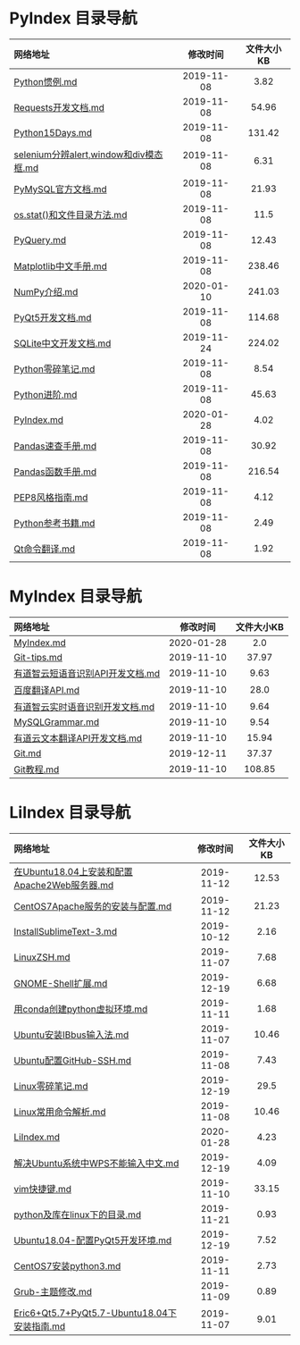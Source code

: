 
# PyIndex 目录导航

| 网络地址  | 修改时间 | 文件大小KB |
| :-- | :-: | :-: |
| [Python惯例.md](https://github.com/Chendemo12/KnowledgeGraph/wiki/Python惯例) | 2019-11-08 | 3.82 |
| [Requests开发文档.md](https://github.com/Chendemo12/KnowledgeGraph/wiki/Requests开发文档) | 2019-11-08 | 54.96 |
| [Python15Days.md](https://github.com/Chendemo12/KnowledgeGraph/wiki/Python15Days) | 2019-11-08 | 131.42 |
| [selenium分辨alert,window和div模态框.md](https://github.com/Chendemo12/KnowledgeGraph/wiki/selenium分辨alert,window和div模态框) | 2019-11-08 | 6.31 |
| [PyMySQL官方文档.md](https://github.com/Chendemo12/KnowledgeGraph/wiki/PyMySQL官方文档) | 2019-11-08 | 21.93 |
| [os.stat()和文件目录方法.md](https://github.com/Chendemo12/KnowledgeGraph/wiki/os.stat()和文件目录方法) | 2019-11-08 | 11.5 |
| [PyQuery.md](https://github.com/Chendemo12/KnowledgeGraph/wiki/PyQuery) | 2019-11-08 | 12.43 |
| [Matplotlib中文手册.md](https://github.com/Chendemo12/KnowledgeGraph/wiki/Matplotlib中文手册) | 2019-11-08 | 238.46 |
| [NumPy介绍.md](https://github.com/Chendemo12/KnowledgeGraph/wiki/NumPy介绍) | 2020-01-10 | 241.03 |
| [PyQt5开发文档.md](https://github.com/Chendemo12/KnowledgeGraph/wiki/PyQt5开发文档) | 2019-11-08 | 114.68 |
| [SQLite中文开发文档.md](https://github.com/Chendemo12/KnowledgeGraph/wiki/SQLite中文开发文档) | 2019-11-24 | 224.02 |
| [Python零碎笔记.md](https://github.com/Chendemo12/KnowledgeGraph/wiki/Python零碎笔记) | 2019-11-08 | 8.54 |
| [Python进阶.md](https://github.com/Chendemo12/KnowledgeGraph/wiki/Python进阶) | 2019-11-08 | 45.63 |
| [PyIndex.md](https://github.com/Chendemo12/KnowledgeGraph/wiki/PyIndex) | 2020-01-28 | 4.02 |
| [Pandas速查手册.md](https://github.com/Chendemo12/KnowledgeGraph/wiki/Pandas速查手册) | 2019-11-08 | 30.92 |
| [Pandas函数手册.md](https://github.com/Chendemo12/KnowledgeGraph/wiki/Pandas函数手册) | 2019-11-08 | 216.54 |
| [PEP8风格指南.md](https://github.com/Chendemo12/KnowledgeGraph/wiki/PEP8风格指南) | 2019-11-08 | 4.12 |
| [Python参考书籍.md](https://github.com/Chendemo12/KnowledgeGraph/wiki/Python参考书籍) | 2019-11-08 | 2.49 |
| [Qt命令翻译.md](https://github.com/Chendemo12/KnowledgeGraph/wiki/Qt命令翻译) | 2019-11-08 | 1.92 |
# MyIndex 目录导航

| 网络地址  | 修改时间 | 文件大小KB |
| :-- | :-: | :-: |
| [MyIndex.md](https://github.com/Chendemo12/KnowledgeGraph/wiki/MyIndex) | 2020-01-28 | 2.0 |
| [Git-tips.md](https://github.com/Chendemo12/KnowledgeGraph/wiki/Git-tips) | 2019-11-10 | 37.97 |
| [有道智云短语音识别API开发文档.md](https://github.com/Chendemo12/KnowledgeGraph/wiki/有道智云短语音识别API开发文档) | 2019-11-10 | 9.63 |
| [百度翻译API.md](https://github.com/Chendemo12/KnowledgeGraph/wiki/百度翻译API) | 2019-11-10 | 28.0 |
| [有道智云实时语音识别开发文档.md](https://github.com/Chendemo12/KnowledgeGraph/wiki/有道智云实时语音识别开发文档) | 2019-11-10 | 9.64 |
| [MySQLGrammar.md](https://github.com/Chendemo12/KnowledgeGraph/wiki/MySQLGrammar) | 2019-11-10 | 9.54 |
| [有道云文本翻译API开发文档.md](https://github.com/Chendemo12/KnowledgeGraph/wiki/有道云文本翻译API开发文档) | 2019-11-10 | 15.94 |
| [Git.md](https://github.com/Chendemo12/KnowledgeGraph/wiki/Git) | 2019-12-11 | 37.37 |
| [Git教程.md](https://github.com/Chendemo12/KnowledgeGraph/wiki/Git教程) | 2019-11-10 | 108.85 |
# LiIndex 目录导航

| 网络地址  | 修改时间 | 文件大小KB |
| :-- | :-: | :-: |
| [在Ubuntu18.04上安装和配置Apache2Web服务器.md](https://github.com/Chendemo12/KnowledgeGraph/wiki/在Ubuntu18.04上安装和配置Apache2Web服务器) | 2019-11-12 | 12.53 |
| [CentOS7Apache服务的安装与配置.md](https://github.com/Chendemo12/KnowledgeGraph/wiki/CentOS7Apache服务的安装与配置) | 2019-11-12 | 21.23 |
| [InstallSublimeText-3.md](https://github.com/Chendemo12/KnowledgeGraph/wiki/InstallSublimeText-3) | 2019-10-12 | 2.16 |
| [LinuxZSH.md](https://github.com/Chendemo12/KnowledgeGraph/wiki/LinuxZSH) | 2019-11-07 | 7.68 |
| [GNOME-Shell扩展.md](https://github.com/Chendemo12/KnowledgeGraph/wiki/GNOME-Shell扩展) | 2019-12-19 | 6.68 |
| [用conda创建python虚拟环境.md](https://github.com/Chendemo12/KnowledgeGraph/wiki/用conda创建python虚拟环境) | 2019-11-11 | 1.68 |
| [Ubuntu安装IBbus输入法.md](https://github.com/Chendemo12/KnowledgeGraph/wiki/Ubuntu安装IBbus输入法) | 2019-11-07 | 10.46 |
| [Ubuntu配置GitHub-SSH.md](https://github.com/Chendemo12/KnowledgeGraph/wiki/Ubuntu配置GitHub-SSH) | 2019-11-08 | 7.43 |
| [Linux零碎笔记.md](https://github.com/Chendemo12/KnowledgeGraph/wiki/Linux零碎笔记) | 2019-12-19 | 29.5 |
| [Linux常用命令解析.md](https://github.com/Chendemo12/KnowledgeGraph/wiki/Linux常用命令解析) | 2019-11-08 | 10.46 |
| [LiIndex.md](https://github.com/Chendemo12/KnowledgeGraph/wiki/LiIndex) | 2020-01-28 | 4.23 |
| [解决Ubuntu系统中WPS不能输入中文.md](https://github.com/Chendemo12/KnowledgeGraph/wiki/解决Ubuntu系统中WPS不能输入中文) | 2019-12-19 | 4.09 |
| [vim快捷键.md](https://github.com/Chendemo12/KnowledgeGraph/wiki/vim快捷键) | 2019-11-10 | 33.15 |
| [python及库在linux下的目录.md](https://github.com/Chendemo12/KnowledgeGraph/wiki/python及库在linux下的目录) | 2019-11-21 | 0.93 |
| [Ubuntu18.04-配置PyQt5开发环境.md](https://github.com/Chendemo12/KnowledgeGraph/wiki/Ubuntu18.04-配置PyQt5开发环境) | 2019-12-19 | 7.52 |
| [CentOS7安装python3.md](https://github.com/Chendemo12/KnowledgeGraph/wiki/CentOS7安装python3) | 2019-11-11 | 2.73 |
| [Grub-主题修改.md](https://github.com/Chendemo12/KnowledgeGraph/wiki/Grub-主题修改) | 2019-11-09 | 0.89 |
| [Eric6+Qt5.7+PyQt5.7-Ubuntu18.04下安装指南.md](https://github.com/Chendemo12/KnowledgeGraph/wiki/Eric6+Qt5.7+PyQt5.7-Ubuntu18.04下安装指南) | 2019-11-07 | 9.01 |
